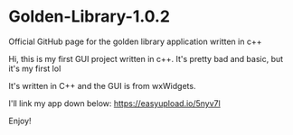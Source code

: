 # Golden-Library-1.0.2
Official GitHub page for the golden library application written in c++

Hi, this is my first GUI project written in c++.
It's pretty bad and basic, but it's my first lol

It's written in C++ and the GUI is from wxWidgets.

I'll link my app down below:
https://easyupload.io/5nyv7l

Enjoy!
